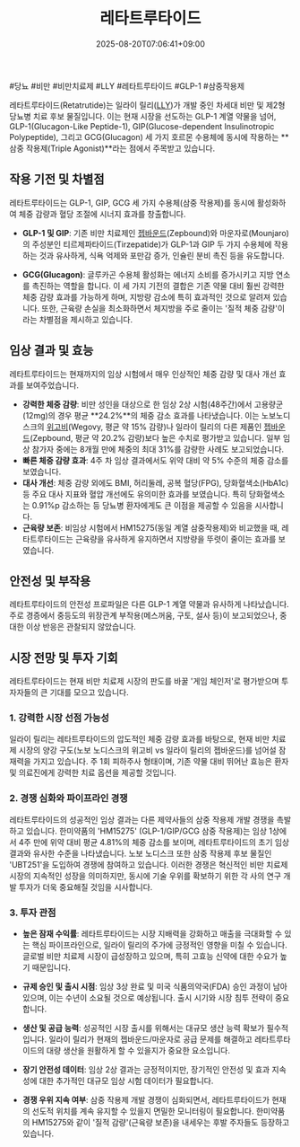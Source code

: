 ﻿---
title: "레타트루타이드"
date: 2025-08-20T07:06:41+09:00
lastmod: 2025-08-20T07:06:41+09:00
type: docs
sidebar:
  open: true
weight: 8
---
<div style="display:none">
  <meta property="article:published_time" content="2025-08-19T22:06:41Z" />
  <meta property="article:modified_time" content="2025-08-19T22:06:41Z" />
</div>
#당뇨 #비만 #비만치료제 #LLY #레타트루타이드 #GLP-1 #삼중작용제 

레타트루타이드(Retatrutide)는 일라이 릴리([LLY](/company-analysis/lly/))가 개발 중인 차세대 비만 및 제2형 당뇨병 치료 후보 물질입니다. 이는 현재 시장을 선도하는 GLP-1 계열 약물을 넘어, GLP-1(Glucagon-Like Peptide-1), GIP(Glucose-dependent Insulinotropic Polypeptide), 그리고 GCG(Glucagon) 세 가지 호르몬 수용체에 동시에 작용하는 **삼중 작용제(Triple Agonist)**라는 점에서 주목받고 있습니다.

## 작용 기전 및 차별점

레타트루타이드는 GLP-1, GIP, GCG 세 가지 수용체(삼중 작용제)를 동시에 활성화하여 체중 감량과 혈당 조절에 시너지 효과를 창출합니다.

- **GLP-1 및 GIP**: 기존 비만 치료제인 [젭바운드](/industry-study/젭바운드/)(Zepbound)와 마운자로(Mounjaro)의 주성분인 티르제파타이드(Tirzepatide)가 GLP-1과 GIP 두 가지 수용체에 작용하는 것과 유사하게, 식욕 억제와 포만감 증가, 인슐린 분비 촉진 등을 유도합니다.

- **GCG(Glucagon)**: 글루카곤 수용체 활성화는 에너지 소비를 증가시키고 지방 연소를 촉진하는 역할을 합니다. 이 세 가지 기전의 결합은 기존 약물 대비 훨씬 강력한 체중 감량 효과를 가능하게 하며, 지방량 감소에 특히 효과적인 것으로 알려져 있습니다. 또한, 근육량 손실을 최소화하면서 체지방을 주로 줄이는 '질적 체중 감량'이라는 차별점을 제시하고 있습니다.

## 임상 결과 및 효능

레타트루타이드는 현재까지의 임상 시험에서 매우 인상적인 체중 감량 및 대사 개선 효과를 보여주었습니다.

- **강력한 체중 감량**: 비만 성인을 대상으로 한 임상 2상 시험(48주간)에서 고용량군(12mg)의 경우 평균 **24.2%**의 체중 감소 효과를 나타냈습니다. 이는 노보노디스크의 [위고비](/industry-study/위고비/)(Wegovy, 평균 약 15% 감량)나 일라이 릴리의 다른 제품인 [젭바운드](/industry-study/젭바운드/)(Zepbound, 평균 약 20.2% 감량)보다 높은 수치로 평가받고 있습니다. 일부 임상 참가자 중에는 8개월 만에 체중의 최대 31%를 감량한 사례도 보고되었습니다.
- **빠른 체중 감량 효과**: 4주 차 임상 결과에서도 위약 대비 약 5% 수준의 체중 감소를 보였습니다.
- **대사 개선**: 체중 감량 외에도 BMI, 허리둘레, 공복 혈당(FPG), 당화혈색소(HbA1c) 등 주요 대사 지표와 혈압 개선에도 유의미한 효과를 보였습니다. 특히 당화혈색소는 0.91%p 감소하는 등 당뇨병 환자에게도 큰 이점을 제공할 수 있음을 시사합니다.
- **근육량 보존**: 비임상 시험에서 HM15275(동일 계열 삼중작용제)와 비교했을 때, 레타트루타이드는 근육량을 유사하게 유지하면서 지방량을 뚜렷이 줄이는 효과를 보였습니다.

## 안전성 및 부작용

레타트루타이드의 안전성 프로파일은 다른 GLP-1 계열 약물과 유사하게 나타났습니다. 주로 경증에서 중등도의 위장관계 부작용(메스꺼움, 구토, 설사 등)이 보고되었으나, 중대한 이상 반응은 관찰되지 않았습니다.

## 시장 전망 및 투자 기회

레타트루타이드는 현재 비만 치료제 시장의 판도를 바꿀 '게임 체인저'로 평가받으며 투자자들의 큰 기대를 모으고 있습니다.

### **1. 강력한 시장 선점 가능성**

일라이 릴리는 레타트루타이드의 압도적인 체중 감량 효과를 바탕으로, 현재 비만 치료제 시장의 양강 구도(노보 노디스크의 위고비 vs 일라이 릴리의 젭바운드)를 넘어설 잠재력을 가지고 있습니다. 주 1회 피하주사 형태이며, 기존 약물 대비 뛰어난 효능은 환자 및 의료진에게 강력한 치료 옵션을 제공할 것입니다.

### **2. 경쟁 심화와 파이프라인 경쟁**

레타트루타이드의 성공적인 임상 결과는 다른 제약사들의 삼중 작용제 개발 경쟁을 촉발하고 있습니다. 한미약품의 'HM15275' (GLP-1/GIP/GCG 삼중 작용제)는 임상 1상에서 4주 만에 위약 대비 평균 4.81%의 체중 감소를 보이며, 레타트루타이드의 초기 임상 결과와 유사한 수준을 나타냈습니다. 노보 노디스크 또한 삼중 작용제 후보 물질인 'UBT251'을 도입하여 경쟁에 참여하고 있습니다. 이러한 경쟁은 혁신적인 비만 치료제 시장의 지속적인 성장을 의미하지만, 동시에 기술 우위를 확보하기 위한 각 사의 연구 개발 투자가 더욱 중요해질 것임을 시사합니다.

### **3. 투자 관점**

- **높은 잠재 수익률**: 레타트루타이드는 시장 지배력을 강화하고 매출을 극대화할 수 있는 핵심 파이프라인으로, 일라이 릴리의 주가에 긍정적인 영향을 미칠 수 있습니다. 글로벌 비만 치료제 시장이 급성장하고 있으며, 특히 고효능 신약에 대한 수요가 높기 때문입니다.

- **규제 승인 및 출시 시점**: 임상 3상 완료 및 미국 식품의약국(FDA) 승인 과정이 남아 있으며, 이는 수년이 소요될 것으로 예상됩니다. 출시 시기와 시장 침투 전략이 중요합니다.

- **생산 및 공급 능력**: 성공적인 시장 출시를 위해서는 대규모 생산 능력 확보가 필수적입니다. 일라이 릴리가 현재의 젭바운드/마운자로 공급 문제를 해결하고 레타트루타이드의 대량 생산을 원활하게 할 수 있을지가 중요한 요소입니다.

- **장기 안전성 데이터**: 임상 2상 결과는 긍정적이지만, 장기적인 안전성 및 효과 지속성에 대한 추가적인 대규모 임상 시험 데이터가 필요합니다.

- **경쟁 우위 지속 여부**: 삼중 작용제 개발 경쟁이 심화되면서, 레타트루타이드가 현재의 선도적 위치를 계속 유지할 수 있을지 면밀한 모니터링이 필요합니다. 한미약품의 HM15275와 같이 '질적 감량'(근육량 보존)을 내세우는 후발 주자들도 등장하고 있습니다.
